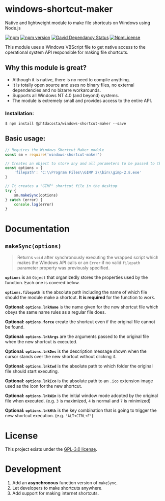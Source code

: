 # windows-shortcut-maker
Native and lightweight module to make file shortcuts on Windows using Node.js

[![npm](https://img.shields.io/npm/dy/windows-shortcut-maker.svg)](https://www.npmjs.com/package/windows-shortcut-maker)
[![npm version](https://badge.fury.io/js/windows-shortcut-maker.svg)](https://badge.fury.io/js/windows-shortcut-maker)
[![David Dependancy Status](https://david-dm.org/phtdacosta/windows-shortcut-maker.svg)](https://david-dm.org/phtdacosta/windows-shortcut-maker)
[![NpmLicense](https://img.shields.io/npm/l/windows-shortcut-maker.svg)](https://www.npmjs.com/package/windows-shortcut-maker)

This module uses a Windows VBScript file to get native access to the operational system API responsible for making file shortcuts.

## Why this module is great?
* Although it is native, there is no need to compile anything.
* It is totally open source and uses no binary files, no external dependencies and no bizarre workarounds.
* Supports all Windows NT 4.0 (and beyond) systems.
* The module is extremely small and provides access to the entire API.

### Installation:
```
$ npm install @phtdacosta/windows-shortcut-maker --save
```

## Basic usage:
```js
// Requires the Windows Shortcut Maker module
const sm = require('windows-shortcut-maker')

// Creates an object to store any and all parameters to be passed to the Windows API
const options = {
    'filepath': 'C:\\Program Files\\GIMP 2\\bin\\gimp-2.8.exe'
}

// It creates a "GIMP" shortcut file in the desktop
try {
    sm.makeSync(options)
} catch (error) {
    console.log(error)
}
```

# Documentation

## `makeSync(options)`
> Returns `void` after synchronously executing the wrapped script which makes the Windows API calls or an `Error` if no valid `filepath` parameter property was previously specified.

**`options`** is an `Object` that organizedly stores the properties used by the function. Each one is covered below.

**`options.filepath`** is the absolute path including the name of which file should the module make a shortcut. **It is required** for the function to work.

**Optional:** **`options.lnkName`** is the name given for the new shortcut file which obeys the same name rules as a regular file does.

**Optional:** **`options.force`** create the shortcut even if the original file cannot be found.

**Optional:** **`options.lnkArgs`** are the arguments passed to the original file when the new shortcut is executed.

**Optional:** **`options.lnkDes`** is the description message shown when the cursor stands over the new shortcut without clicking it.

**Optional:** **`options.lnkCwd`** is the absolute path to which folder the original file should start executing.

**Optional:** **`options.lnkIco`** is the absolute path to an `.ico` extension image used as the icon for the new shortcut.

**Optional:** **`options.lnkWin`** is the initial window mode adopted by the original file when executed. (e.g. `3` is maximized, `4` is normal and `7` is minimized)

**Optional:** **`options.lnkHtk`** is the key combination that is going to trigger the new shortcut execution. (e.g. `'ALT+CTRL+F'`)

# License
This project exists under the [GPL-3.0 license](https://github.com/phtdacosta/windows-shortcut-maker/blob/master/LICENSE).

# Development
1. Add an **asynchronous** function version of `makeSync`.
2. Let developers to make shortcuts anywhere.
3. Add support for making internet shortcuts.
